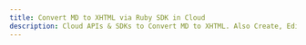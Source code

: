 ---title: Convert MD to XHTML via Ruby SDK in Clouddescription: Cloud APIs & SDKs to Convert MD to XHTML. Also Create, Edit & Render Microsoft Word & OpenOffice documents in the Cloud.---